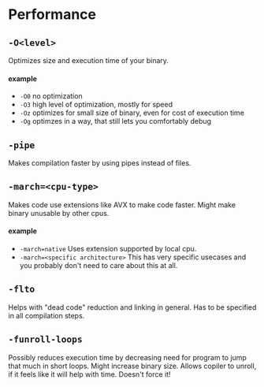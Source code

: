 # Performance
## `-O<level>`
Optimizes size and execution time of your binary.
#### example
- `-O0` no optimization
- `-O3` high level of optimization, mostly for speed
- `-Oz` optimizes for small size of binary, even for cost of execution time
- `-Og` optimzes in a way, that still lets you comfortably debug


## `-pipe`
Makes compilation faster by using pipes instead of files.

## `-march=<cpu-type>`
Makes code use extensions like AVX to make code faster. Might make binary unusable by other cpus.
#### example
- `-march=native` Uses extension supported by local cpu.
- `-march=<specific architecture>` This has very specific usecases and you probably don't need to care about this at all.

## `-flto`
Helps with "dead code" reduction and linking in general. Has to be specified in all compilation steps.

## `-funroll-loops`
Possibly reduces execution time by decreasing need for program to jump that much in short loops. Might increase binary size. Allows copiler to unroll, if it feels like it will help with time. Doesn't force it!
